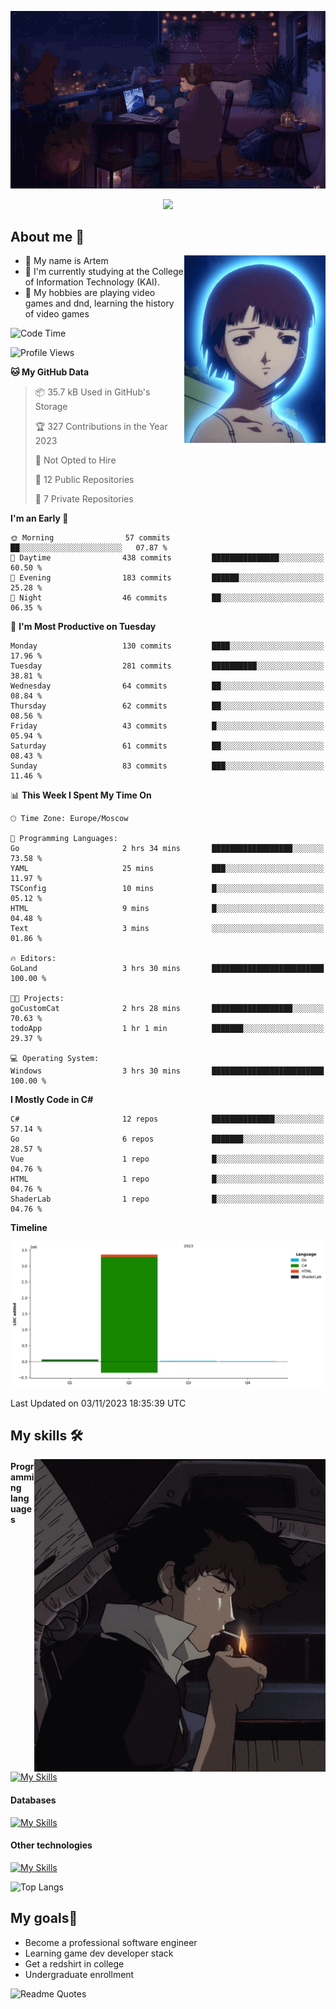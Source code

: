 <div align="center">
  <p>
    <img src="assets/lo-fi.gif">
  </p>
  <p>
    <img src="https://readme-typing-svg.herokuapp.com?color=%2336BCF7&lines=Welcome-to-my-profile&center=true&width=380&height=50&duration=4000&pause=1000">
  </p>
</div>

<div>
  <h2>About me 🚀</h2>
   <div align="center">
    <img src="assets/lain2.gif" align="right" height="300px">
  </div>
  <ul>
    <li>👨 My name is Artem</li>
    <li>🌱 I'm currently studying at the College of Information Technology (KAI).</li>
    <li>👾 My hobbies are playing video games and dnd, learning the history of video games </li>
  </ul>
</div>


<!--START_SECTION:waka-->
![Code Time](http://img.shields.io/badge/Code%20Time-27%20hrs%2040%20mins-blue)

![Profile Views](http://img.shields.io/badge/Profile%20Views-0-blue)

**🐱 My GitHub Data** 

> 📦 35.7 kB Used in GitHub's Storage 
 > 
> 🏆 327 Contributions in the Year 2023
 > 
> 🚫 Not Opted to Hire
 > 
> 📜 12 Public Repositories 
 > 
> 🔑 7 Private Repositories 
 > 
**I'm an Early 🐤** 

```text
🌞 Morning                57 commits          ██░░░░░░░░░░░░░░░░░░░░░░░   07.87 % 
🌆 Daytime                438 commits         ███████████████░░░░░░░░░░   60.50 % 
🌃 Evening                183 commits         ██████░░░░░░░░░░░░░░░░░░░   25.28 % 
🌙 Night                  46 commits          ██░░░░░░░░░░░░░░░░░░░░░░░   06.35 % 
```
📅 **I'm Most Productive on Tuesday** 

```text
Monday                   130 commits         ████░░░░░░░░░░░░░░░░░░░░░   17.96 % 
Tuesday                  281 commits         ██████████░░░░░░░░░░░░░░░   38.81 % 
Wednesday                64 commits          ██░░░░░░░░░░░░░░░░░░░░░░░   08.84 % 
Thursday                 62 commits          ██░░░░░░░░░░░░░░░░░░░░░░░   08.56 % 
Friday                   43 commits          █░░░░░░░░░░░░░░░░░░░░░░░░   05.94 % 
Saturday                 61 commits          ██░░░░░░░░░░░░░░░░░░░░░░░   08.43 % 
Sunday                   83 commits          ███░░░░░░░░░░░░░░░░░░░░░░   11.46 % 
```


📊 **This Week I Spent My Time On** 

```text
🕑︎ Time Zone: Europe/Moscow

💬 Programming Languages: 
Go                       2 hrs 34 mins       ██████████████████░░░░░░░   73.58 % 
YAML                     25 mins             ███░░░░░░░░░░░░░░░░░░░░░░   11.97 % 
TSConfig                 10 mins             █░░░░░░░░░░░░░░░░░░░░░░░░   05.12 % 
HTML                     9 mins              █░░░░░░░░░░░░░░░░░░░░░░░░   04.48 % 
Text                     3 mins              ░░░░░░░░░░░░░░░░░░░░░░░░░   01.86 % 

🔥 Editors: 
GoLand                   3 hrs 30 mins       █████████████████████████   100.00 % 

🐱‍💻 Projects: 
goCustomCat              2 hrs 28 mins       ██████████████████░░░░░░░   70.63 % 
todoApp                  1 hr 1 min          ███████░░░░░░░░░░░░░░░░░░   29.37 % 

💻 Operating System: 
Windows                  3 hrs 30 mins       █████████████████████████   100.00 % 
```

**I Mostly Code in C#** 

```text
C#                       12 repos            ██████████████░░░░░░░░░░░   57.14 % 
Go                       6 repos             ███████░░░░░░░░░░░░░░░░░░   28.57 % 
Vue                      1 repo              █░░░░░░░░░░░░░░░░░░░░░░░░   04.76 % 
HTML                     1 repo              █░░░░░░░░░░░░░░░░░░░░░░░░   04.76 % 
ShaderLab                1 repo              █░░░░░░░░░░░░░░░░░░░░░░░░   04.76 % 
```



**Timeline**

![Lines of Code chart](https://raw.githubusercontent.com/nifle3/nifle3/main/assets/bar_graph.png)


 Last Updated on 03/11/2023 18:35:39 UTC
<!--END_SECTION:waka-->

## My skills 🛠️

<div align="center">
  <img src="assets/bebop_smoke.gif" align="right" height="500px">
</div>


#### Programming languages
[![My Skills](https://skillicons.dev/icons?i=go,cs,python)](https://skillicons.dev)
#### Databases
[![My Skills](https://skillicons.dev/icons?i=mysql,mongodb,postgres)](https://skillicons.dev)
#### Other technologies
[![My Skills](https://skillicons.dev/icons?i=unity,docker,git,wasm)](https://skillicons.dev)

![Top Langs](https://github-readme-stats.vercel.app/api/top-langs/?username=nifle3&layout=compact&theme=nord)


## My goals🚀
- Become a professional software engineer
- Learning game dev developer stack
- Get a redshirt in college
- Undergraduate enrollment

![Readme Quotes](https://quotes-github-readme.vercel.app/api?type=horizontal&theme=nord) 

